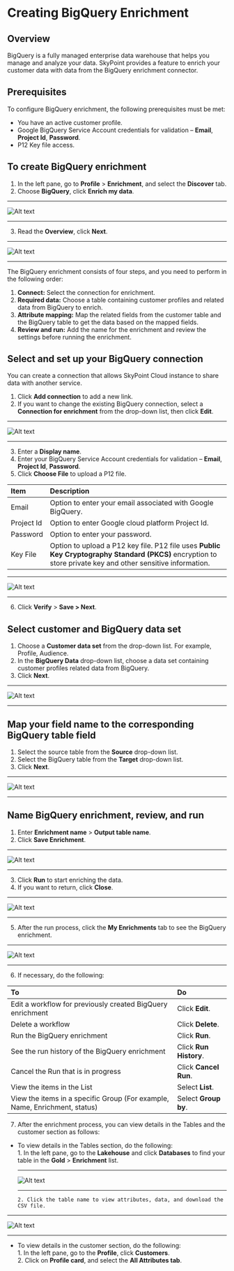 # Creating BigQuery Enrichment

## Overview

BigQuery is a fully managed enterprise data warehouse that helps you manage and analyze your data. SkyPoint provides a feature to enrich your customer data with data from the BigQuery enrichment connector.

## Prerequisites
To configure BigQuery enrichment, the following prerequisites must be met:

- You have an active customer profile.
- Google BigQuery Service Account credentials for validation – **Email**, **Project Id**, **Password**.
- P12 Key file access.

## To create BigQuery enrichment

1. In the left pane, go to **Profile** > **Enrichment**, and select the **Discover** tab.
2. Choose **BigQuery**, click **Enrich my data**.
---

![Alt text](/doc_snippets/BigQuery_Description.png)

---

3. Read the **Overview**, click **Next**.

---

![Alt text](/doc_snippets/BigQuery_Overview.png)

---

The BigQuery enrichment consists of four steps, and you need to perform in the following order:

1. **Connect:** Select the connection for enrichment.
1. **Required data:** Choose a table containing customer profiles and related data from BigQuery to enrich.
1. **Attribute mapping:** Map the related fields from the customer table and the BigQuery table to get the data based on the mapped fields.
1. **Review and run:** Add the name for the enrichment and review the settings before running the enrichment.

## Select and set up your BigQuery connection
You can create a connection that allows SkyPoint Cloud instance to share data with another service.

1. Click **Add connection** to add a new link. 
2. If you want to change the existing BigQuery connection, select a **Connection for enrichment** from the drop-down list, then click **Edit**.

---

![Alt text](/doc_snippets/BigQuery_Connect.png)

---

3. Enter a **Display name**.
4. Enter your BigQuery Service Account credentials for validation – **Email**, **Project Id**, **Password**.
5. Click **Choose File** to upload a P12 file.

|**Item**|**Description**|
| :- | :- |
|Email|Option to enter your email associated with Google BigQuery.|
|Project Id|Option to enter Google cloud platform Project Id.|
|Password|Option to enter your password.|
|Key File|Option to upload a P12 key file. P12 file uses **Public Key Cryptography Standard (PKCS)** encryption to store private key and other sensitive information.|

---

![Alt text](/doc_snippets/BigQuery_SetUpConnection.png)

---

6. Click **Verify** > **Save > Next**.

## Select customer and BigQuery data set

1. Choose a **Customer data set** from the drop-down list. For example, Profile, Audience.
2. In the **BigQuery Data** drop-down list, choose a data set containing customer profiles related data from BigQuery. 
3. Click **Next**. 

---

![Alt text](/doc_snippets/BigQuery_RequiredData.png)

---

## Map your field name to the corresponding BigQuery table field

1. Select the source table from the **Source** drop-down list.
2. Select the BigQuery table from the **Target** drop-down list. 
3. Click **Next**.

---

![Alt text](/doc_snippets/BigQuery_AttributeMapping.png)

---

## Name BigQuery enrichment, review, and run

1. Enter **Enrichment name** > **Output table name**.
2. Click **Save Enrichment**.

---

![Alt text](/doc_snippets/BigQuery_Review.png)

---

3. Click **Run** to start enriching the data.
4. If you want to return, click **Close**.

---

![Alt text](/doc_snippets/BigQuery_Run.png)

---

5. After the run process, click the **My Enrichments** tab to see the BigQuery enrichment.

---

![Alt text](/doc_snippets/BigQuery_Output.png)

---

6. If necessary, do the following:

|To|Do|
| :- | :- |
|Edit a workflow for previously created BigQuery enrichment|Click **Edit**.|
|Delete a workflow|Click **Delete**.|
|Run the BigQuery enrichment|Click **Run**.|
|See the run history of the BigQuery enrichment|Click **Run History**.|
|Cancel the Run that is in progress|Click **Cancel Run**.|
|View the items in the List|Select **List**.|
|View the items in a specific Group (For example, Name, Enrichment, status)|Select **Group by**.|

7. After the enrichment process, you can view details in the Tables and the customer section as follows:

- To view details in the Tables section, do the following:  
      1. In the left pane, go to the **Lakehouse** and click **Databases** to find your table in the **Gold** > **Enrichment** list.

   ---

   ![Alt text](/doc_snippets/BigQuery_Entity.png)   
   
   ---
   
      2. Click the table name to view attributes, data, and download the CSV file.
      
---

![Alt text](/doc_snippets/BigQuery_Entity_Attribute.png)

---

- To view details in the customer section, do the following:  
      1. In the left pane, go to the **Profile**, click **Customers**.  
      2. Click on **Profile card**, and select the **All Attributes tab**.

